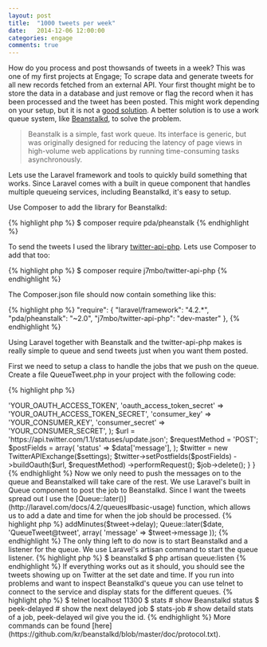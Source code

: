 ```yaml
---
layout: post
title:  "1000 tweets per week"
date:   2014-12-06 12:00:00
categories: engage
comments: true
---
```


How do you process and post thowsands of tweets in a week? This was one of my first projects at Engage; To scrape data and generate tweets for all new records fetched from an external API. Your first thought might be to store the data in a database and just remove or flag the record when it has been processed and the tweet has been posted. This might work depending on your setup, but it is not a [good solution](http://programmers.stackexchange.com/questions/231410/why-database-as-queue-so-bad). A better solution is to use a work queue system, like [Beanstalkd](http://kr.github.io/beanstalkd/), to solve the problem.

> Beanstalk is a simple, fast work queue.
> Its interface is generic, but was originally designed for reducing the latency of page views in high-volume web applications by running time-consuming tasks asynchronously.

Lets use the Laravel framework and tools to quickly build something that works. Since Laravel comes with a built in queue component that handles multiple queueing services, including Beanstalkd, it's easy to setup.

Use Composer to add the library for Beanstalkd:

{% highlight php %}
$ composer require pda/pheanstalk
{% endhighlight %}

To send the tweets I used the library [twitter-api-php](https://github.com/J7mbo/twitter-api-php). Lets use Composer to add that too:

{% highlight php %}
$ composer require j7mbo/twitter-api-php
{% endhighlight %}

The Composer.json file should now contain something like this:

{% highlight php %}
"require": {
		"laravel/framework": "4.2.*",
		"pda/pheanstalk": "~2.0",
		"j7mbo/twitter-api-php": "dev-master"
	},
{% endhighlight %}

Using Laravel together with Beanstalk and the twitter-api-php makes is really simple to queue and send tweets just when you want them posted.

First we need to setup a class to handle the jobs that we push on the queue. Create a file QueueTweet.php in your project with the following code:

{% highlight php %}
<?php

class QueueTweet {

  public function tweet($job, $data)
  {
    $settings = array(
      'oauth_access_token' => 'YOUR_OAUTH_ACCESS_TOKEN',
      'oauth_access_token_secret' => 'YOUR_OAUTH_ACCESS_TOKEN_SECRET',
      'consumer_key' => 'YOUR_CONSUMER_KEY',
      'consumer_secret' => 'YOUR_CONSUMER_SECRET',
    );

    $url = 'https://api.twitter.com/1.1/statuses/update.json';
    $requestMethod = 'POST';

    $postFields = array(
      'status' => $data['message'],
    );

    $twitter = new TwitterAPIExchange($settings);

    $twitter->setPostfields($postFields)
    	->buildOauth($url, $requestMethod)
    	->performRequest();

    $job->delete();
  }
}
{% endhighlight %}

Now we only need to push the messages on to the queue and Beanstalked will take care of the rest.

We use Laravel's built in Queue component to post the job to Beanstalkd. Since I want the tweets spread out I use the [Queue::later()](http://laravel.com/docs/4.2/queues#basic-usage) function, which allows us to add a date and time for when the job should be processed.

{% highlight php %}
<?php

$date = Carbon::now()->addMinutes($tweet->delay);
Queue::later($date, 'QueueTweet@tweet',
	array(
		'message' => $tweet->message
	));
{% endhighlight %}

The only thing left to do now is to start Beanstalkd and a listener for the queue. We use Laravel's artisan command to start the queue listener.

{% highlight php %}
$ beanstalkd
$ php artisan queue:listen
{% endhighlight %}

If everything works out as it should, you should see the tweets showing up on Twitter at the set date and time.

If you run into problems and want to inspect Beanstalkd's queue you can use telnet to connect to the service and display stats for the different queues.

{% highlight php %}
$ telnet localhost 11300
$ stats			# show Beanstalkd status
$ peek-delayed 		# show the next delayed job
$ stats-job <id>	# show detaild stats of a job, peek-delayed wil give you the id.
{% endhighlight %}

More commands can be found [here](https://github.com/kr/beanstalkd/blob/master/doc/protocol.txt).
